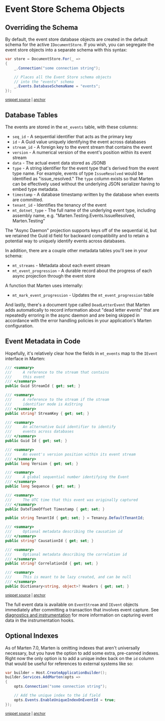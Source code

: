# Event Store Schema Objects

## Overriding the Schema

By default, the event store database objects are created in the default schema for the active `IDocumentStore`. If you wish,
you can segregate the event store objects into a separate schema with this syntax:

<!-- snippet: sample_setting_event_schema -->
<a id='snippet-sample_setting_event_schema'></a>
```cs
var store = DocumentStore.For(_ =>
{
    _.Connection("some connection string");

    // Places all the Event Store schema objects
    // into the "events" schema
    _.Events.DatabaseSchemaName = "events";
});
```
<sup><a href='https://github.com/JasperFx/marten/blob/master/src/Marten.Testing/Examples/ConfiguringDocumentStore.cs#L203-L212' title='Snippet source file'>snippet source</a> | <a href='#snippet-sample_setting_event_schema' title='Start of snippet'>anchor</a></sup>
<!-- endSnippet -->

## Database Tables

The events are stored in the `mt_events` table, with these columns:

* `seq_id` - A sequential identifier that acts as the primary key
* `id` - A Guid value uniquely identifying the event across databases
* `stream_id` - A foreign key to the event stream that contains the event
* `version` - A numerical version of the event's position within its event stream
* `data` - The actual event data stored as JSONB
* `type` - A string identifier for the event type that's derived from the event type name. For example, events of type `IssueResolved` would be identified as "issue_resolved." The `type`
  column exists so that Marten can be effectively used without the underlying JSON serializer having to embed type metadata.
* `timestamp` - A database timestamp written by the database when events are committed.
* `tenant_id` - Identifies the tenancy of the event
* `mt_dotnet_type` - The full name of the underlying event type, including assembly name, e.g. "Marten.Testing.Events.IssueResolved, Marten.Testing"

The "Async Daemon" projection supports keys off of the sequential id, but we retained the Guid id field for backward compatibility and to retain a potential way to uniquely identify events across databases.

In addition, there are a couple other metadata tables you'll see in your schema:

* `mt_streams` - Metadata about each event stream
* `mt_event_progression` - A durable record about the progress of each async projection through the event store

A function that Marten uses internally:

* `mt_mark_event_progression` - Updates the `mt_event_progression` table

And lastly, there's a document type called `DeadLetterEvent` that Marten adds automatically to record information about
"dead letter events" that are repeatedly erroring in the async daemon and are being skipped in accordance with
the error handling policies in your application's Marten configuration.

## Event Metadata in Code

Hopefully, it's relatively clear how the fields in `mt_events` map to the `IEvent` interface in Marten:

<!-- snippet: sample_event_metadata -->
<a id='snippet-sample_event_metadata'></a>
```cs
/// <summary>
///     A reference to the stream that contains
///     this event
/// </summary>
public Guid StreamId { get; set; }

/// <summary>
///     A reference to the stream if the stream
///     identifier mode is AsString
/// </summary>
public string? StreamKey { get; set; }

/// <summary>
///     An alternative Guid identifier to identify
///     events across databases
/// </summary>
public Guid Id { get; set; }

/// <summary>
///     An event's version position within its event stream
/// </summary>
public long Version { get; set; }

/// <summary>
///     A global sequential number identifying the Event
/// </summary>
public long Sequence { get; set; }

/// <summary>
///     The UTC time that this event was originally captured
/// </summary>
public DateTimeOffset Timestamp { get; set; }

public string TenantId { get; set; } = Tenancy.DefaultTenantId;

/// <summary>
///     Optional metadata describing the causation id
/// </summary>
public string? CausationId { get; set; }

/// <summary>
///     Optional metadata describing the correlation id
/// </summary>
public string? CorrelationId { get; set; }

/// <summary>
///     This is meant to be lazy created, and can be null
/// </summary>
public Dictionary<string, object>? Headers { get; set; }
```
<sup><a href='https://github.com/JasperFx/marten/blob/master/src/Marten/Events/Event.cs#L183-L235' title='Snippet source file'>snippet source</a> | <a href='#snippet-sample_event_metadata' title='Start of snippet'>anchor</a></sup>
<!-- endSnippet -->

The full event data is available on `EventStream` and `IEvent` objects immediately after committing a transaction that involves event capture. See [diagnostics and instrumentation](/diagnostics) for more information on capturing event data in the instrumentation hooks.

## Optional Indexes

As of Marten 7.0, Marten is omitting indexes that aren't universally necessary, but
you have the option to add some extra, pre-canned indexes. Right now the only option
is to add a unique index back on the `id` column that would be useful for references to
external systems like so:

<!-- snippet: sample_using_optional_event_store_indexes -->
<a id='snippet-sample_using_optional_event_store_indexes'></a>
```cs
var builder = Host.CreateApplicationBuilder();
builder.Services.AddMarten(opts =>
{
    opts.Connection("some connection string");

    // Add the unique index to the id field
    opts.Events.EnableUniqueIndexOnEventId = true;
});
```
<sup><a href='https://github.com/JasperFx/marten/blob/master/src/EventSourcingTests/opting_into_index_on_event_id.cs#L19-L30' title='Snippet source file'>snippet source</a> | <a href='#snippet-sample_using_optional_event_store_indexes' title='Start of snippet'>anchor</a></sup>
<!-- endSnippet -->
